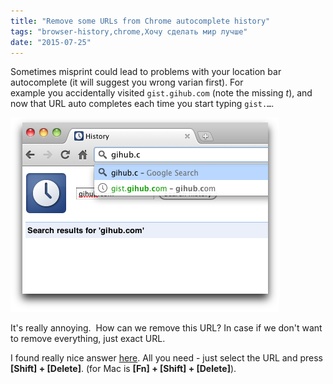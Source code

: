 ```yaml
---
title: "Remove some URLs from Chrome autocomplete history"
tags: "browser-history,chrome,Хочу сделать мир лучше"
date: "2015-07-25"
---
```


Sometimes misprint could lead to problems with your location bar autocomplete (it will suggest you wrong varian first). For example you accidentally visited `gist.gihub.com` (note the missing _t_), and now that URL auto completes each time you start typing `gist.…`.

![chrome history autocomplete remove](images/kuSVQ.png)

It's really annoying.  How can we remove this URL? In case if we don't want to remove everything, just exact URL.

I found really nice answer [here](https://superuser.com/a/398800/473228). All you need - just select the URL and press **[Shift] + [Delete]**. (for Mac is **[Fn] + [Shift] + [Delete]**).
